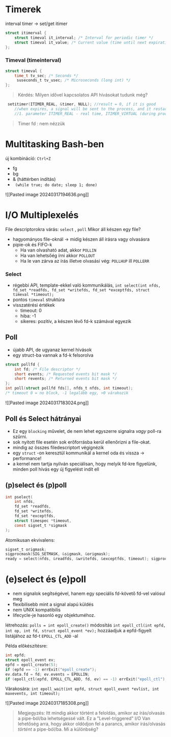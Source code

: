 
# Timerek

interval timer -> set/get itimer

```c
struct itimerval { 
	struct timeval it_interval; /* Interval for periodic timer */ 
	struct timeval it_value; /* Current value (time until next expiration) */ 
};
```
### Timeval (timeinterval)
```c
struct timeval { 
	time_t tv_sec; /* Seconds */
	 suseconds_t tv_usec; /* Microseconds (long int) */ 
};
```

> Kérdés: Milyen idővel kapcsolatos API hívásokat tudunk még? 

```c
 setitimer(ITIMER_REAL, &timer, NULL); //result = 0, if it is good
    //when expires, a signal will be sent to the process, and it restarts
    //1. parameter ITIMER_REAL - real time, ITIMER_VIRTUAL (during process execution)
```

> Timer fd : nem nézzük
# Multitasking Bash-ben

új kombináció: `Ctrl+Z`
- fg
- bg
- & (háttérben indítás)
-  ` (while true; do date; sleep 1; done)`

![[Pasted image 20240317194636.png]]
# I/O Multiplexelés

File descriptorokra várás: `select` , `poll`
Mikor áll készen egy file?
- hagyományos file-oknál -> midig készen áll írásra vagy olvasásra
- pipie-ok és FIFO-k
	- Ha van olvasható adat, akkor `POLLIN`
	- Ha van lehetsőég írni akkor `POLLOUT`
	- Ha le van zárva az írás illetve olvasási vég: `POLLHUP` ill `POLLERR`


### Select
- régebbi API, template-ekkel való kommunikálás, `int select(int nfds, fd_set *readfds, fd_set *writefds, fd_set *exceptfds, struct timeval *timeout);`
- pontos `timeval` struktúra
- visszatérési értékek
	- timeout: 0
	- hiba: -1
	- sikeres: pozitív, a készen lévő fd-k számával egyezik

## Poll
- újabb API, de ugyanaz kernel hívások
- egy struct-ba vannak a fd-k felsorolva

```c
struct pollfd { 
	int fd; /* File descriptor */ 
	short events; /* Requested events bit mask */ 
	short revents; /* Returned events bit mask */ 
};
int poll(struct pollfd fds[], nfds_t nfds, int timeout); 
/* timeout 0 = no block, -1 legalább egy, >0 várakozik
```

![[Pasted image 20240317183024.png]]


## Poll és Select hátrányai

- Ez egy `blocking` művelet, de nem lehet egyszerre signalra _vagy_ poll-ra szűrni.
- sok nyitott file esetén sok erőforrásba kerül ellenőrizni a file-okat.
- mindig az összes filedescriptort végignézik
- egy `struct` -on keresztül kommunikál a kernel oda és vissza -> performance!
- a kernel nem tartja nyilván speciálisan, hogy melyik fd-kre figyelünk, minden poll hívás egy új figyelést indít ell


## (p)select és (p)poll

```c
int pselect(
	int nfds, 
	fd_set *readfds, 
	fd_set *writefds, 
	fd_set *exceptfds, 
	struct timespec *timeout, 
	const sigset_t *sigmask
);

```

Atomikusan ekvivalens:

```c
sigset_t origmask; 
sigprocmask(SIG_SETMASK, &sigmask, &origmask); 
ready = select(nfds, &readfds, &writefds, &exceptfds, timeout); sigprocmask(SIG_SETMASK, &origmask, NULL); /* Restore signal mask */
```

# (e)select és (e)poll

- nem signalok segítségével, hanem egy speciális fd-követő fd-vel valósul meg
- flexibilisebb mint a signal alapú küldés
- nem UNIX kompatibilis
- lifecycle-je hasonló egy objektuméhoz.

létrehozás: `polls = int epoll_create()`
módosítás `int epoll_ctl(int epfd, int op, int fd, struct epoll_event *ev);` hozzáadjuk a epfd-figyelt listájához az fd-t `EPOLL_CTL_ADD` -al

Példa előkészítésre:
```c
int epfd; 
struct epoll_event ev;
epfd = epoll_create(5); 
if (epfd == -1) errExit("epoll_create"); 
ev.data.fd = fd; ev.events = EPOLLIN; 
if (epoll_ctl(epfd, EPOLL_CTL_ADD, fd, ev) == -1) errExit("epoll_ctl");
```
Várakosára:
`int epoll_wait(int epfd, struct epoll_event *evlist, int maxevents, int timeout);`

![[Pasted image 20240317185308.png]]

> Megjegyzés:
> Itt mindig akkor történt a feloldás, amikor az írás/olvasás a pipe-ból/ba lehetségessé vált. Ez a "Level-triggered" I/O
> Van lehetőség arra, hogy akkor oldódjon fel a parancs, amikor írás/olvasás _történt_ a pipe-ból/ba.
> Mi a különbség?


